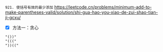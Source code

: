 
`921. 使括号有效的最少添加` https://leetcode.cn/problems/minimum-add-to-make-parentheses-valid/solution/shi-gua-hao-you-xiao-de-zui-shao-tian-ji-gcxu/
- [x] 方法一：贪心

```
"())"
"((("
"))(("
```
